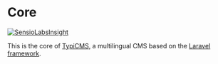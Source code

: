 # Core

[![SensioLabsInsight](https://insight.sensiolabs.com/projects/3e127f27-6f9d-4ece-931e-f960d6f4628b/mini.png)](https://insight.sensiolabs.com/projects/3e127f27-6f9d-4ece-931e-f960d6f4628b)

This is the core of [TypiCMS](https://github.com/TypiCMS/Base), a multilingual CMS based on the [Laravel framework](https://github.com/laravel/framework).
